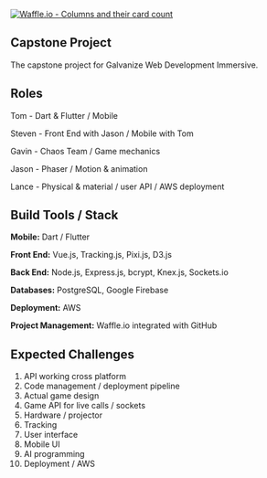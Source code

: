 
[![Waffle.io - Columns and their card count](https://badge.waffle.io/LanceHunter/Capstone-Game.svg?columns=all)](https://waffle.io/LanceHunter/Capstone-Game)

## Capstone Project

The capstone project for Galvanize Web Development Immersive.


## Roles

Tom - Dart & Flutter / Mobile

Steven - Front End with Jason / Mobile with Tom

Gavin - Chaos Team / Game mechanics

Jason - Phaser / Motion & animation

Lance - Physical & material / user API / AWS deployment


## Build Tools / Stack

**Mobile:** Dart / Flutter

**Front End:** Vue.js, Tracking.js, Pixi.js, D3.js

**Back End:** Node.js, Express.js, bcrypt, Knex.js, Sockets.io

**Databases:** PostgreSQL, Google Firebase

**Deployment:** AWS

**Project Management:** Waffle.io integrated with GitHub


## Expected Challenges

1. API working cross platform
2. Code management / deployment pipeline
3. Actual game design
4. Game API for live calls / sockets
5. Hardware / projector
6. Tracking
7. User interface
8. Mobile UI
9. AI programming
10. Deployment / AWS
